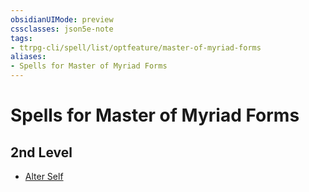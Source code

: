 ```yaml
---
obsidianUIMode: preview
cssclasses: json5e-note
tags:
- ttrpg-cli/spell/list/optfeature/master-of-myriad-forms
aliases:
- Spells for Master of Myriad Forms
---
```

# Spells for Master of Myriad Forms

## 2nd Level

- [Alter Self](/3-Mechanics/CLI/Compendium/spells/alter-self.md "PHB")